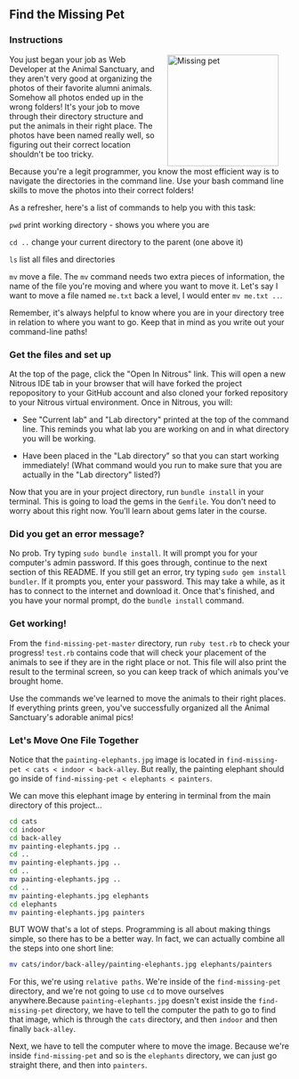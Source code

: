## Find the Missing Pet
### Instructions
<img src="http://www.blogcdn.com/blog.moviefone.com/media/2010/11/misterbisson.jpg" alt="Missing pet" height="200" align="right" hspace="20"> You just began your job as Web Developer at the Animal Sanctuary, and they aren't very good at organizing the photos of their favorite alumni animals. Somehow all photos ended up in the wrong folders! It's your job to move through their directory structure and put the animals in their right place. The photos have been named really well, so figuring out their correct location shouldn't be too tricky.

Because you're a legit programmer, you know the most efficient way is to navigate the directories in the command line. Use your bash command line skills to move the photos into their correct folders!

As a refresher, here's a list of commands to help you with this task:

`pwd` print working directory - shows you where you are

`cd ..` change your current directory to the parent (one above it)

`ls` list all files and directories

`mv` move a file. The `mv` command needs two extra pieces of information, the name of the file you're moving and where you want to move it. Let's say I want to move a file named `me.txt` back a level, I would enter `mv me.txt ..`.

Remember, it's always helpful to know where you are in your directory tree in relation to where you want to go. Keep that in mind as you write out your command-line paths!

### Get the files and set up
At the top of the page, click the "Open In Nitrous" link. This will open a new Nitrous IDE tab in your browser that will have forked the project repopository to your GitHub account and also cloned your forked repository to your Nitrous virtual environment. Once in Nitrous, you will:

+ See "Current lab" and "Lab directory" printed at the top of the command line. This reminds you what lab you are working on and in what directory you will be working. 

+ Have been placed in the "Lab directory" so that you can start working immediately! (What command would you run to make sure that you are actually in the "Lab directory" listed?)

Now that you are in your project directory, run `bundle install` in your terminal. This is going to load the gems in the `Gemfile`. You don't need to worry about this right now. You'll learn about gems later in the course.

### Did you get an error message?

No prob. Try typing `sudo bundle install`. It will prompt you for your computer's admin password. If this goes through, continue to the next section of this README. If you still get an error, try typing `sudo gem install bundler`. If it prompts you, enter your password. This may take a while, as it has to connect to the internet and download it. Once that's finished, and you have your normal prompt, do the `bundle install` command.

### Get working!

From the `find-missing-pet-master` directory,  run `ruby test.rb` to check your progress! `test.rb` contains code that will check your placement of the animals to see if they are in the right place or not. This file will also print the result to the terminal screen, so you can keep track of which animals you've brought home.

Use the commands we've learned to move the animals to their right places. If everything prints green, you've successfully organized all the Animal Sanctuary's adorable animal pics!
<br>

### Let's Move One File Together

Notice that the `painting-elephants.jpg` image is located in `find-missing-pet < cats < indoor < back-alley`. But really, the painting elephant should go inside of `find-missing-pet < elephants < painters`. 

We can move this elephant image by entering in terminal from the main directory of this project...

```bash
cd cats
cd indoor
cd back-alley
mv painting-elephants.jpg ..
cd ..
mv painting-elephants.jpg ..
cd ..
mv painting-elephants.jpg ..
cd ..
mv painting-elephants.jpg elephants
cd elephants
mv painting-elephants.jpg painters
```

BUT WOW that's a lot of steps. Programming is all about making things simple, so there has to be a better way. In fact, we can actually combine all the steps into one short line:

```bash
mv cats/indor/back-alley/painting-elephants.jpg elephants/painters
```

For this, we're using `relative paths`. We're inside of the `find-missing-pet` directory, and we're not going to use `cd` to move ourselves anywhere.Because `painting-elephants.jpg` doesn't exist inside the `find-missing-pet` directory, we have to tell the computer the path to go to find that image, which is through the `cats` directory, and then `indoor` and then finally `back-alley`.

Next, we have to tell the computer where to move the image. Because we're inside `find-missing-pet` and so is the `elephants` directory, we can just go straight there, and then into `painters`.
